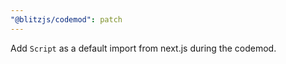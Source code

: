 ```yaml
---
"@blitzjs/codemod": patch
---
```


Add `Script` as a default import from next.js during the codemod.
